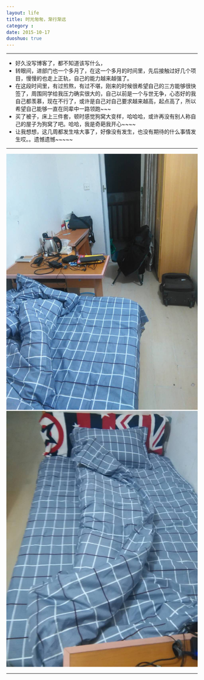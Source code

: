 ```yaml
---
layout: life
title: 时光匆匆，渐行渐远
category : 
date: 2015-10-17
duoshuo: true
---
```


------------

* 好久没写博客了，都不知道该写什么，
* 转眼间，进部门也一个多月了，在这一个多月的时间里，先后接触过好几个项目，慢慢的也走上正轨，自己的能力越来越强了。
* 在这段时间里，有过煎熬，有过不堪，刚来的时候很希望自己的三方能够很快签了，周围同学给我压力确实很大的，自己以前是一个与世无争，心态好的我自己都羡慕，现在不行了，或许是自己对自己要求越来越高，起点高了，所以希望自己能够一直在同辈中一路领跑~~~
* 买了被子，床上三件套，顿时感觉狗窝大变样，哈哈哈，或许再没有别人称自己的屋子为狗窝了吧。哈哈，我是奇葩我开心~~~~
* 让我想想，这几周都发生啥大事了，好像没有发生，也没有期待的什么事情发生哎。。遗憾遗憾~~~~~

-------------

![gouwo1](/life/pinganPicture/gouwo1.jpg)
![gouwo](/life/pinganPicture/gouwo2.jpg)


--------------
